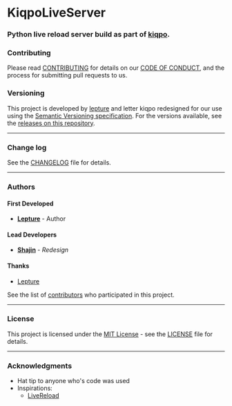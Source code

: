  # KiqpoLiveServer
 ### Python live reload server build as part of [kiqpo]('https://github.com/kiqpo').

 ### Contributing

Please read [CONTRIBUTING](CONTRIBUTING.md) for details on our [CODE OF CONDUCT](CODE_OF_CONDUCT.md), and the process for submitting pull requests to us.




### Versioning

This project is developed by [lepture](https://github.com/lepture) and letter kiqpo redesigned for our use using the [Semantic Versioning specification](https://semver.org). For the versions available, see the [releases on this repository](https://github.com/kiqpo/kiqpoliveserver).

---

### Change log

See the [CHANGELOG](CHANGELOG.md) file for details.

---

### Authors
#### First Developed
* [**Lepture**](https://github.com/lepture) - Author
#### Lead Developers
* [**Shajin**](https://github.com/shajin-sha) - *Redesign*

#### Thanks
* [Lepture](https://github.com/lepture)

See the list of [contributors](https://github.com/kiqpo/kiqpoliveserver/graphs/contributors) who participated in this project.

---

### License

This project is licensed under the [MIT License](https://opensource.org/licenses/MIT) - see the [LICENSE](LICENSE) file for details.

---

### Acknowledgments

* Hat tip to anyone who's code was used
* Inspirations:
	* [LiveReload](https://github.com/lepture/python-livereload)
